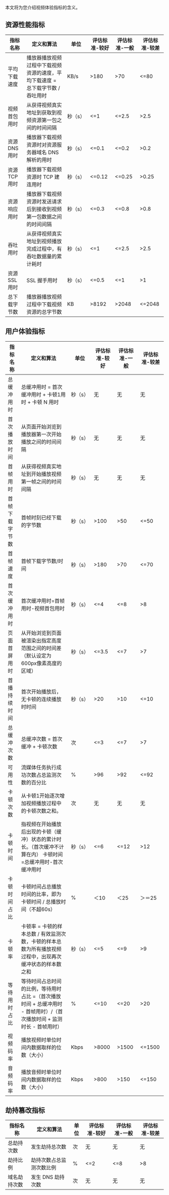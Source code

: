 本文将为您介绍视频体验指标的含义。



## 资源性能指标

| 指标名称      | 定义和算法                                                   | 单位  | 评估标准-较好 | 评估标准-一般 | 评估标准-较差 |
| ------------- | ------------------------------------------------------------ | ----- | ------------- | ------------- | ------------- |
| 平均下载速度  | 播放器播放视频过程中下载视频资源的速度，平均下载速度 = 总下载字节数 / 吞吐用时 | KB/s  | >180          | >70           | <=80          |
| 视频首包用时  | 从获得视频真实地址到获取到视频资源第一包之间的时间间隔       | <nobr>秒（s）</nobr> | <=1           | <=2.5         | >2.5          |
| 资源 DNS 用时   | 播放器下载视频资源时对资源服务器域名 DNS 解析的用时            | <nobr>秒（s）</nobr> | <=0.1         | <=0.2         | >0.2          |
| 资源 TCP 用时   | 播放器下载视频资源时 TCP 建连用时                              | 秒（s） | <=0.12        | <=0.25        | >0.25         |
| 资源响应用时  | 播放器下载视频资源时发送请求后到接收到视频第一包数据之间的时间间隔 | 秒（s）| <=0.3         | <=0.8         | >0.8          |
| 吞吐用时      | 从获得视频真实地址到视频播放完成过程中，有吞吐数据量的累计耗时 | 秒（s） | <=1           | <=2.5         | >2.5          |
| 资源 SSL 用时 | SSL 握手用时                                                  | 秒（s） | <=0.5         | <=1           | >1            |
| 总下载字节数  | 播放器播放视频过程中下载视频资源的总字节数                   | KB    | >8192         | >2048         | <=2048        |

## 用户体验指标

| 指标名称       | 定义和算法                                                   | 单位  | 评估标准-较好 | 评估标准-一般 | 评估标准-较差 |
| -------------- | ------------------------------------------------------------ | ----- | ------------- | ------------- | ------------- |
| 总缓冲用时     | 总缓冲用时 = 首次缓冲用时 + 卡顿1用时 + 卡顿 N 用时                  |  <nobr>秒（s）</nobr> | 无            | 无            | 无            |
| 首次播放时间   | 从页面开始浏览到播放器第一次开始播放之间的时间间隔           | 秒（s） | 无            | 无            | 无            |
| 首帧用时       | 从获得视频真实地址到开始播放视频第一帧之间的时间间隔         | 秒（s） | 无            | 无            | 无            |
| 首帧下载字节数 | 首帧时刻已经下载的字节数                                     | 秒（s） | >100          | >50           | <=50          |
| 首帧速度       | 首帧下载字节数/时间                                          | 秒（s）| >180          | >70           | <=70          |
| 首次缓冲用时   | 首次缓冲用时=首帧用时-视频首包用时                           | 秒（s） | <=4           | <=8           | >8            |
| 页面首屏用时   | 从开始浏览到页面被渲染出指定高度范围之间的时间差（默认设定为600px像素高度的区域） | 秒（s） | <=3.5         | <=7           | >7            |
| 首播持续时间   | 首次开始播放后，无卡顿的连续播放时时间                       | 秒（s） | >20           | >10           | <=10          |
| 总缓冲次数     | 总缓冲次数 = 首次缓冲 + 卡顿次数                                 | 次    | <=3           | <=7           | >7            |
| 可用性         | 流媒体任务执行成功次数占总监测次数的百分比                   | %     | >96           | >92           | <=92          |
| 卡顿次数       | 从卡顿1开始逐次增加视频播放过程中的卡顿次数之和。            | 次    | 无            | 无            | 无            |
| 卡顿时间       | 指视频在开始播放后出现的卡顿（缓冲）状态的累计时长。（首次缓冲不计算在内）     卡顿时间=总缓冲用时-首次缓冲用时 | 秒（s） | <=6           | <=12          | >12           |
| 卡顿时间占比   | 卡顿时间占总播放时间的比率，即为卡顿时间 / 总播放时间（不超60s） | %     | ＜10          | ＜25          | ＞＝25        |
| 卡顿率         | 卡顿率  = 卡顿的样本总数 / 有效监测次数，卡顿的样本总数为所有播放视频过程中，出现再次缓冲状态的样本数之和 | 秒（s） | <=5           | <=9           | >9            |
| 等待用时占比   | 等待时间占总时间的比例，等待用时占比 =（首次播放时间 + 总缓冲用时 - 首帧用时）/（首次播放时间 + 监测时长 - 首帧用时） | %     | <=10          | <=20          | >20           |
| 视频码率       | 播放视频时单位时间内数据取样的位数（大小）                   | Kbps  | >8000         | >1500         | <=1500        |
| 音频码率       | 播放音频时单位时间内数据取样的位数（大小）                   | Kbps  | >800          | >150          | <=150         |

## 劫持篡改指标

| 指标名称     | 定义和算法               | 单位 | 评估标准-较好 | 评估标准-一般 | 评估标准-较差 |
| ------------ | ------------------------ | ---- | ------------- | ------------- | ------------- |
| 总劫持次数   | 发生劫持总次数           | 次   | 无            | 无            | 无            |
| 劫持比例     | 劫持次数占总监测次数比例 | %    | <=2           | <=8           | >8            |
| 域名劫持次数 | 发生 DNS 劫持次数          | 次   | 无            | 无            | 无            |
